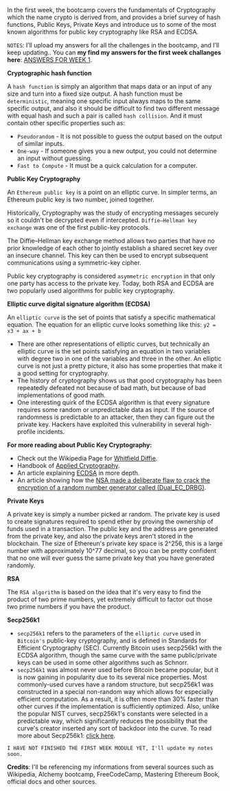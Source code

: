 In the first week, the bootcamp covers the fundamentals of Cryptography which the name crypto is derived from, and provides a brief survey of hash functions, Public Keys, Private Keys and introduce us to some of the most known algorithms for public key cryptography like RSA and ECDSA. 


`NOTES`: I’ll upload my answers for all the challenges in the bootcamp, and I’ll keep updating..
You can **my find my answers for the first week challanges here**: [ANSWERS FOR WEEK 1](https://github.com/Akardy/Alchemy-ETH-Bootcamp/tree/main/Week%201%20-%20Blockchain%20Cryptography).


**Cryptographic hash function**

A `hash function` is simply an algorithm that maps data or an input of any size and turn into a fixed size output.
A hash function must be `deterministic`, meaning one specific input always maps to the same specific output, and also it should be difficult to find two different message with equal hash and such a pair is called `hash collision`.
And it must contain other specific properties such as:

-  `Pseudorandom` - It is not possible to guess the output based on the output of similar inputs.
-  `One-way` - If someone gives you a new output, you could not determine an input without guessing.
- `Fast to Compute` - It must be a quick calculation for a computer.

**Public Key Cryptography**

An `Ethereum public key` is a point on an elliptic curve. In simpler terms, an Ethereum public key is two number, joined together.

Historically, Cryptography was the study of encrypting messages securely so it couldn't be decrypted even if intercepted. `Diffie–Hellman key exchange` was one of the first public-key protocols.

The Diffie–Hellman key exchange method allows two parties that have no prior knowledge of each other to jointly establish a shared secret key over an insecure channel. This key can then be used to encrypt subsequent communications using a symmetric-key cipher.

Public key cryptography is considered `asymmetric encryption` in that only one party has access to the private key.
Today, both RSA and ECDSA are two popularly used algorithms for public key cryptography.

**Elliptic curve digital signature algorithm (ECDSA)**

An `elliptic curve` is the set of points that satisfy a specific mathematical equation. The equation for an elliptic curve looks something like this:
                   ```y2 = x3 + ax + b```
- There are other representations of elliptic curves, but technically an elliptic curve is the set points satisfying an equation in two variables with degree two in one of the variables and three in the other. An elliptic curve is not just a pretty picture, it also has some properties that make it a good setting for cryptography.
- The history of cryptography shows us that good cryptography has been repeatedly defeated not because of bad math, but because of bad implementations of good math.
- One interesting quirk of the ECDSA algorithm is that every signature requires some random or unpredictable data as input. If the source of randomness is predictable to an attacker, then they can figure out the private key. Hackers have exploited this vulnerability in several high-profile incidents.

**For more reading about Public Key Cryptography:**

- Check out the Wikipedia Page for [Whitfield Diffie](https://en.wikipedia.org/wiki/Whitfield_Diffie).
- Handbook of [Applied Cryptography](https://cacr.uwaterloo.ca/hac/).
- An article explaining [ECDSA](https://blog.cloudflare.com/a-relatively-easy-to-understand-primer-on-elliptic-curve-cryptography/) in more depth.
- An article showing how the [NSA made a deliberate flaw to crack the encryption of a random number generator called (Dual_EC_DRBG)](https://www.reuters.com/article/us-usa-security-nsa-rsa/exclusive-nsa-infiltrated-rsa-security-more-deeply-than-thought-study-idUSBREA2U0TY20140331).

**Private Keys**

A private key is simply a number picked ar random. The private key is used to create signatures required to spend ether by proving the ownership of funds used in a transaction. The public key and the address are generated from the private key, and also the private keys aren't stored in the blockchain.
The size of Ethereun's private key space is 2^256, this is a large number with approximately 10^77 decimal, so you can be pretty confident that no one will ever guess the same private key that you have generated randomly.

**RSA**

The `RSA algorithm` is based on the idea that it's very easy to find the product of two prime numbers, yet extremely difficult to factor out those two prime numbers if you have the product.


**Secp256k1**

- `secp256k1` refers to the parameters of the `elliptic curve` used in `Bitcoin's` public-key cryptography, and is defined in Standards for Efficient Cryptography (SEC). Currently Bitcoin uses secp256k1 with the ECDSA algorithm, though the same curve with the same public/private keys can be used in some other algorithms such as Schnorr.
- `secp256k1` was almost never used before Bitcoin became popular, but it is now gaining in popularity due to its several nice properties. Most commonly-used curves have a random structure, but secp256k1 was constructed in a special non-random way which allows for especially efficient computation. As a result, it is often more than 30% faster than other curves if the implementation is sufficiently optimized. Also, unlike the popular NIST curves, secp256k1's constants were selected in a predictable way, which significantly reduces the possibility that the curve's creator inserted any sort of backdoor into the curve.
To read more about Secp256k1: [click here](https://en.bitcoin.it/wiki/Secp256k1).


`I HAVE NOT FINISHED THE FIRST WEEK MODULE YET, I'll update my notes soon.`


**Credits**: I'll be referencing my informations from several sources such as Wikipedia, Alchemy bootcamp, FreeCodeCamp, Mastering Ethereum Book, official docs and other sources.
